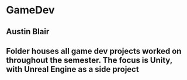# GameDev
## Austin Blair

## Folder houses all game dev projects worked on throughout the semester. The focus is Unity, with Unreal Engine as a side project
